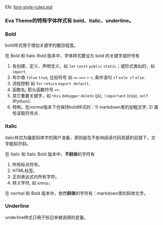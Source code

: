EN: [font-style-rules.md](https://github.com/fisheva/Eva-Theme/blob/master/VSCode/documents/font-style-rules.md)

### Eva Theme的特殊字体样式有 bold、italic、underline。

### Bold
bold样式用于增加关键字的醒目程度。

在 Bold 和 Italic Bold 版本中，字体样式要设为 bold 的关键字或符号有
1. 有创建、定义、声明含义，如 `let` `const` `public` `static`；或形式类似的，如 `import`.
2. 布尔值 `false` `true`; 比较符号 如 `==` `===` `>` `<`; 条件语句 `if` `esle if` `else`.
3. 流程控制 如 `for` `return` `export default`.
4. 函数名; 箭头函数符号 `=>`.
5. 其它重要关键字，如 `this` `debugger` `delete` (js), `!important` (css), `self` (Python).
6. 特例，在normal版本下也保持bold样式的：1) markdown里的加粗文字; 2) 属性读取符号点`.`

### Italic
italic样式为偏爱斜体字的用户准备，原则是在不影响阅读代码观感的前提下，文字能斜尽斜。

在 Italic 和 Italic Bold 版本中，**不斜体**的字符有
1. 所有标点符号。
2. HTML标签。
3. 正则表达式内所有字符。
4. 转义字符, 如 `&nbsp;`

在 normal 和 Bold 版本中，依然**斜体**的字符有：markdown里的斜体文字。

### Underline
underline样式只用于标记未被调用的变量。